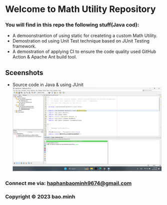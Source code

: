 # Welcome to Math Utility Repository 

### You will find in this repo the following stuff(Java cod):
* A demoonstrantion of using static for createting a custom Math Utility.
* Demostration od using Unit Test technique based on JUnit Testing framework.
* A demostration of applying CI to ensure the code quality used GitHub Action & Apache Ant build tool.

## Sceenshots
* Source code in Java & using JUnit
![source code with junit](https://github.com/HaPhanBaoMinh/mathutil-ant/blob/main/screenshots/source-code-img.png)

### Connect me via: haphanbaominh9674@gmail.com


### Copyright &#169; 2023 bao.minh